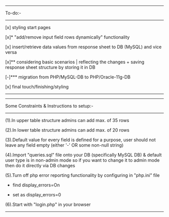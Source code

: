 --------------------------------------------------------------------------------

To-do:-

--------------------------------------------------------------------------------

[x] styling start pages

[x]* "add/remove input field rows dynamically" functionality

[x] insert/retrieve data values from response sheet to DB (MySQL) and vice versa

[x]** considering basic scenarios | reflecting the changes + saving response sheet structure by storing it in DB

[-]*** migration from PHP/MySQL-DB to PHP/Oracle-11g-DB

[x] final touch/finishing/styling

---------------------------------------------------------------------------------

---------------------------------------------------------------------------------

Some Constraints & Instructions to setup:-

----------------------------------------------------------------------------------

(1).In upper table structure admins can add max. of 35 rows

(2).In lower table structure admins can add max. of 20 rows

(3).Default value for every field is defined for a purpose, user should not leave any field empty (either '-' OR some non-null string)

(4).Import "queries.sql" file onto your DB (specifically MySQL DB) & default user type is in non-admin mode so if you want to change it to admin mode then do it directly via DB changes

(5).Turn off php error reporting functionality by configuring in "php.ini" file
  - find display_errors=On

  - set as display_errors=0

(6).Start with "login.php" in your browser

----------------------------------------------------------------------------------
